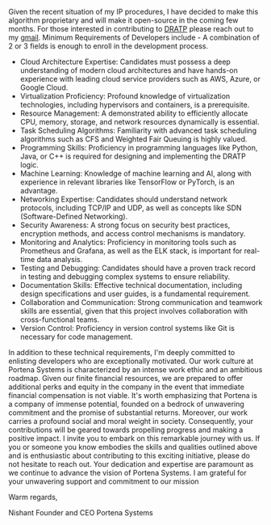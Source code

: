 Given the recent situation of my IP procedures, I have decided to make this algorithm proprietary and will make it open-source in the coming few months.
For those interested in contributing to [DRATP](https://portena.netlify.app/dratp) please reach out to my [gmail](mailito:nishantiyer@proton.me).
Minimum Requirements of Developers include - 
A combination of 2 or 3 fields is enough to enroll in the development process. 
- Cloud Architecture Expertise: Candidates must possess a deep understanding of modern cloud architectures and have hands-on experience with leading cloud service providers such as AWS, Azure, or Google Cloud.
- Virtualization Proficiency: Profound knowledge of virtualization technologies, including hypervisors and containers, is a prerequisite.
- Resource Management: A demonstrated ability to efficiently allocate CPU, memory, storage, and network resources dynamically is essential.
- Task Scheduling Algorithms: Familiarity with advanced task scheduling algorithms such as CFS and Weighted Fair Queuing is highly valued.
- Programming Skills: Proficiency in programming languages like Python, Java, or C++ is required for designing and implementing the DRATP logic.
- Machine Learning: Knowledge of machine learning and AI, along with experience in relevant libraries like TensorFlow or PyTorch, is an advantage.
- Networking Expertise: Candidates should understand network protocols, including TCP/IP and UDP, as well as concepts like SDN (Software-Defined Networking).
- Security Awareness: A strong focus on security best practices, encryption methods, and access control mechanisms is mandatory.
- Monitoring and Analytics: Proficiency in monitoring tools such as Prometheus and Grafana, as well as the ELK stack, is important for real-time data analysis.
- Testing and Debugging: Candidates should have a proven track record in testing and debugging complex systems to ensure reliability.
- Documentation Skills: Effective technical documentation, including design specifications and user guides, is a fundamental requirement.
- Collaboration and Communication: Strong communication and teamwork skills are essential, given that this project involves collaboration with cross-functional teams.
- Version Control: Proficiency in version control systems like Git is necessary for code management.

In addition to these technical requirements, I'm deeply committed to enlisting developers who are exceptionally motivated. Our work culture at Portena Systems is characterized by an intense work ethic and an ambitious roadmap. Given our finite financial resources, we are prepared to offer additional perks and equity in the company in the event that immediate financial compensation is not viable.
It's worth emphasizing that Portena is a company of immense potential, founded on a bedrock of unwavering commitment and the promise of substantial returns. Moreover, our work carries a profound social and moral weight in society. Consequently, your contributions will be geared towards propelling progress and making a positive impact.
I invite you to embark on this remarkable journey with us. If you or someone you know embodies the skills and qualities outlined above and is enthusiastic about contributing to this exciting initiative, please do not hesitate to reach out.
Your dedication and expertise are paramount as we continue to advance the vision of Portena Systems. I am grateful for your unwavering support and commitment to our mission

Warm regards,

Nishant
Founder and CEO
Portena Systems
